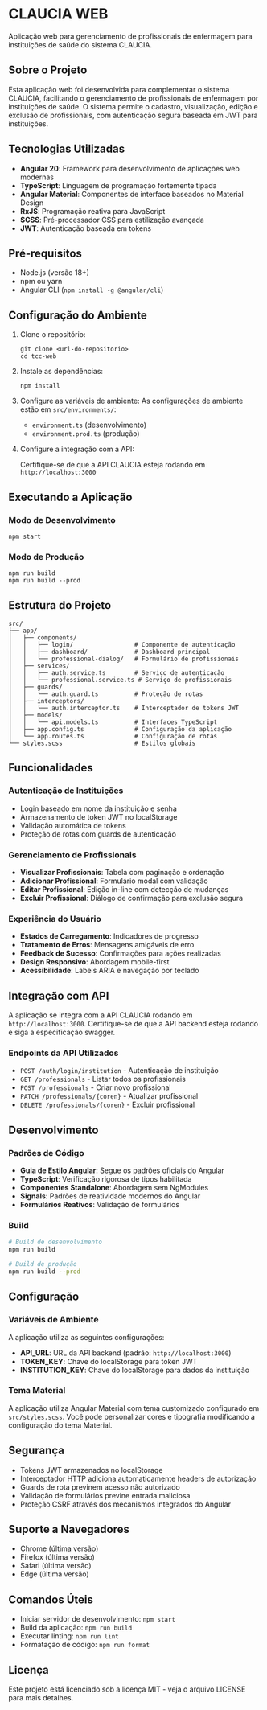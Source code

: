 # CLAUCIA WEB

Aplicação web para gerenciamento de profissionais de enfermagem para instituições de saúde do sistema CLAUCIA.

## Sobre o Projeto

Esta aplicação web foi desenvolvida para complementar o sistema CLAUCIA, facilitando o gerenciamento de profissionais de enfermagem por instituições de saúde. O sistema permite o cadastro, visualização, edição e exclusão de profissionais, com autenticação segura baseada em JWT para instituições.

## Tecnologias Utilizadas

- **Angular 20**: Framework para desenvolvimento de aplicações web modernas
- **TypeScript**: Linguagem de programação fortemente tipada
- **Angular Material**: Componentes de interface baseados no Material Design
- **RxJS**: Programação reativa para JavaScript
- **SCSS**: Pré-processador CSS para estilização avançada
- **JWT**: Autenticação baseada em tokens

## Pré-requisitos

- Node.js (versão 18+)
- npm ou yarn
- Angular CLI (`npm install -g @angular/cli`)

## Configuração do Ambiente

1. Clone o repositório:

   ```
   git clone <url-do-repositorio>
   cd tcc-web
   ```

2. Instale as dependências:

   ```
   npm install
   ```

3. Configure as variáveis de ambiente:
   As configurações de ambiente estão em `src/environments/`:

   - `environment.ts` (desenvolvimento)
   - `environment.prod.ts` (produção)

4. Configure a integração com a API:

   Certifique-se de que a API CLAUCIA esteja rodando em `http://localhost:3000`

## Executando a Aplicação

### Modo de Desenvolvimento

```
npm start
```

### Modo de Produção

```
npm run build
npm run build --prod
```

## Estrutura do Projeto

```
src/
├── app/
│   ├── components/
│   │   ├── login/                 # Componente de autenticação
│   │   ├── dashboard/             # Dashboard principal
│   │   └── professional-dialog/   # Formulário de profissionais
│   ├── services/
│   │   ├── auth.service.ts        # Serviço de autenticação
│   │   └── professional.service.ts # Serviço de profissionais
│   ├── guards/
│   │   └── auth.guard.ts          # Proteção de rotas
│   ├── interceptors/
│   │   └── auth.interceptor.ts    # Interceptador de tokens JWT
│   ├── models/
│   │   └── api.models.ts          # Interfaces TypeScript
│   ├── app.config.ts              # Configuração da aplicação
│   └── app.routes.ts              # Configuração de rotas
└── styles.scss                    # Estilos globais
```

## Funcionalidades

### Autenticação de Instituições

- Login baseado em nome da instituição e senha
- Armazenamento de token JWT no localStorage
- Validação automática de tokens
- Proteção de rotas com guards de autenticação

### Gerenciamento de Profissionais

- **Visualizar Profissionais**: Tabela com paginação e ordenação
- **Adicionar Profissional**: Formulário modal com validação
- **Editar Profissional**: Edição in-line com detecção de mudanças
- **Excluir Profissional**: Diálogo de confirmação para exclusão segura

### Experiência do Usuário

- **Estados de Carregamento**: Indicadores de progresso
- **Tratamento de Erros**: Mensagens amigáveis de erro
- **Feedback de Sucesso**: Confirmações para ações realizadas
- **Design Responsivo**: Abordagem mobile-first
- **Acessibilidade**: Labels ARIA e navegação por teclado

## Integração com API

A aplicação se integra com a API CLAUCIA rodando em `http://localhost:3000`. Certifique-se de que a API backend esteja rodando e siga a especificação swagger.

### Endpoints da API Utilizados

- `POST /auth/login/institution` - Autenticação de instituição
- `GET /professionals` - Listar todos os profissionais
- `POST /professionals` - Criar novo profissional
- `PATCH /professionals/{coren}` - Atualizar profissional
- `DELETE /professionals/{coren}` - Excluir profissional

## Desenvolvimento

### Padrões de Código

- **Guia de Estilo Angular**: Segue os padrões oficiais do Angular
- **TypeScript**: Verificação rigorosa de tipos habilitada
- **Componentes Standalone**: Abordagem sem NgModules
- **Signals**: Padrões de reatividade modernos do Angular
- **Formulários Reativos**: Validação de formulários

### Build

```bash
# Build de desenvolvimento
npm run build

# Build de produção
npm run build --prod
```

## Configuração

### Variáveis de Ambiente

A aplicação utiliza as seguintes configurações:

- **API_URL**: URL da API backend (padrão: `http://localhost:3000`)
- **TOKEN_KEY**: Chave do localStorage para token JWT
- **INSTITUTION_KEY**: Chave do localStorage para dados da instituição

### Tema Material

A aplicação utiliza Angular Material com tema customizado configurado em `src/styles.scss`. Você pode personalizar cores e tipografia modificando a configuração do tema Material.

## Segurança

- Tokens JWT armazenados no localStorage
- Interceptador HTTP adiciona automaticamente headers de autorização
- Guards de rota previnem acesso não autorizado
- Validação de formulários previne entrada maliciosa
- Proteção CSRF através dos mecanismos integrados do Angular

## Suporte a Navegadores

- Chrome (última versão)
- Firefox (última versão)
- Safari (última versão)
- Edge (última versão)

## Comandos Úteis

- Iniciar servidor de desenvolvimento: `npm start`
- Build da aplicação: `npm run build`
- Executar linting: `npm run lint`
- Formatação de código: `npm run format`

## Licença

Este projeto está licenciado sob a licença MIT - veja o arquivo LICENSE para mais detalhes.
